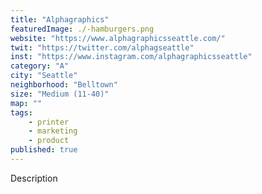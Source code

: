 ```yaml
---
title: "Alphagraphics"
featuredImage: ./-hamburgers.png
website: "https://www.alphagraphicsseattle.com/"
twit: "https://twitter.com/alphagseattle"
inst: "https://www.instagram.com/alphagraphicsseattle"
category: "A"
city: "Seattle"
neighborhood: "Belltown"
size: "Medium (11-40)"
map: ""
tags:
    - printer
    - marketing
    - product
published: true
---
```


Description
